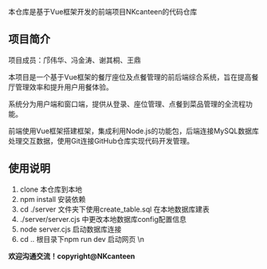 本仓库是基于Vue框架开发的前端项目NKcanteen的代码仓库

## 项目简介

项目成员：邝伟华、冯金涛、谢其桐、王鼎

本项目是一个基于Vue框架的餐厅座位及点餐管理的前后端综合系统，旨在提高餐厅管理效率和提升用户用餐体验。

系统分为用户端和窗口端，提供从登录、座位管理、点餐到菜品管理的全流程功能。

前端使用Vue框架搭建框架，集成利用Node.js的功能包，后端连接MySQL数据库处理交互数据，使用Git连接GitHub仓库实现代码开发管理。

## 使用说明

1. clone 本仓库到本地
2. npm install 安装依赖
3. cd ./server 文件夹下使用create_table.sql 在本地数据库建表
4. ./server/server.cjs 中更改本地数据库config配置信息
5. node server.cjs 启动数据库连接
6. cd .. 根目录下npm run dev 启动网页
\n



**欢迎沟通交流！copyright@NKcanteen**